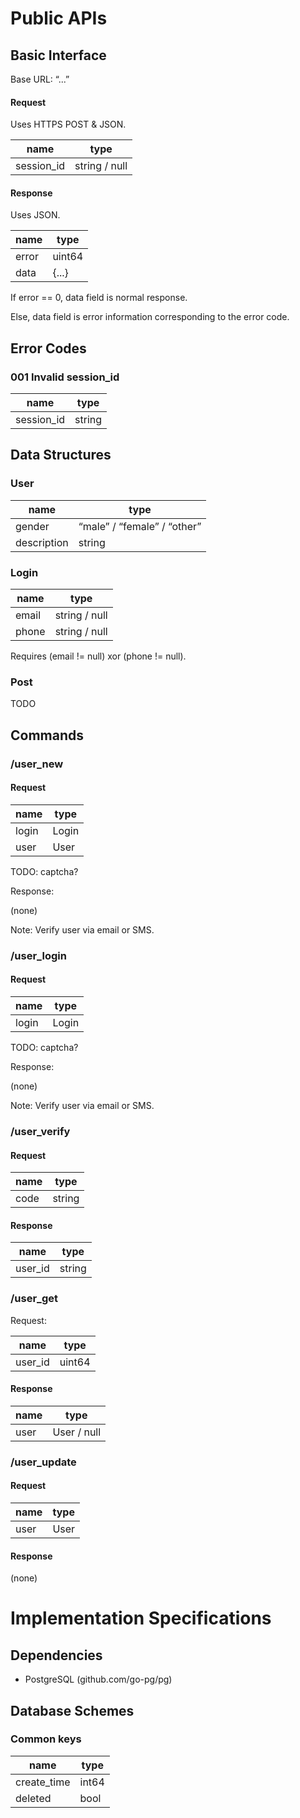 # Public APIs

## Basic Interface

Base URL: “...”

#### Request

Uses HTTPS POST & JSON.

| name       | type          |
| ---        | ---           |
| session_id | string / null |

#### Response

Uses JSON.

| name  | type   |
| ---   | ---    |
| error | uint64 |
| data  | {...}  |

If error == 0, data field is normal response.

Else, data field is error information corresponding to the error code.

## Error Codes

### 001 Invalid session_id

| name       | type   |
| ---        | ---    |
| session_id | string |

## Data Structures

### User

| name        | type                        |
| ---         | ---                         |
| gender      | “male” / “female” / “other” |
| description | string                      |

### Login

| name     | type          |
| ---      | ---           |
| email    | string / null |
| phone    | string / null |

Requires (email != null) xor (phone != null).

### Post

TODO

## Commands

### /user_new

#### Request

| name  | type  |
| ---   | ---   |
| login | Login |
| user  | User  |

TODO: captcha?

Response:

(none)

Note: Verify user via email or SMS.

### /user_login

#### Request

| name  | type  |
| ---   | ---   |
| login | Login |

TODO: captcha?

Response:

(none)

Note: Verify user via email or SMS.

### /user_verify

#### Request

| name | type   |
| ---  | ---    |
| code | string |

#### Response

| name    | type   |
| ---     | ---    |
| user_id | string |

### /user_get

Request:

| name    | type   |
| ---     | ---    |
| user_id | uint64 |

#### Response

| name | type        |
| ---  | ---         |
| user | User / null |

### /user_update

#### Request

| name | type |
| ---  | ---  |
| user | User |

#### Response

(none)

# Implementation Specifications

## Dependencies

* PostgreSQL (github.com/go-pg/pg)

## Database Schemes

### Common keys

| name        | type  |
| ---         | ---   |
| create_time | int64 |
| deleted     | bool  |
